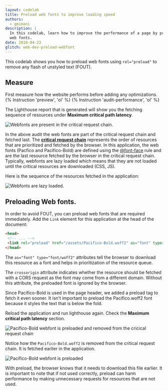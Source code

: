 ```yaml
---
layout: codelab
title: Preload web fonts to improve loading speed
authors:
  - gmimani
description: |
  In this codelab, learn how to improve the performance of a page by preloading
  web fonts.
date: 2018-04-23
glitch: web-dev-preload-webfont
---
```


This codelab shows you how to preload web fonts using `rel="preload"` to remove
any flash of unstyled text (FOUT).

## Measure

First measure how the website performs before adding any optimizations.
{% Instruction 'preview', 'ol' %}
{% Instruction 'audit-performance', 'ol' %}

The Lighthouse report that is generated will show you the fetching sequence of resources under **Maximum critical path latency**.

<img class="w-screenshot" src="./lighthouse-audit-before-preload.png" alt="Webfonts are present in the critical request chain.">

In the above audit the web fonts are part of the critical request chain and fetched last. The [**critical request chain**](https://developers.google.com/web/tools/lighthouse/audits/critical-request-chains) represents the order of resources that are prioritized and fetched by the browser. In this application, the web fonts (Pacfico and Pacifico-Bold) are defined using the [@font-face](https://developers.google.com/web/fundamentals/performance/optimizing-content-efficiency/webfont-optimization#defining_a_font_family_with_font-face) rule and are the last resource fetched by the browser in the critical request chain. Typically, webfonts are lazy loaded which means that they are not loaded until the critical resources are downloaded (CSS, JS).

Here is the sequence of the resources fetched in the application:

<img class="w-screenshot" src="./network-before-preload.png" alt="Webfonts are lazy loaded.">
 
## Preloading Web fonts.
In order to avoid FOUT, you can preload web fonts that are required immediately. Add the `Link` element for this application at the head of the document:

```html
<head>
 <!-- ... -->
 <link rel="preload" href="/assets/Pacifico-Bold.woff2" as="font" type="font/woff2" crossorigin>
</head>
```

The `as="font" type="font/woff2"` attributes tell the browser to download this resource as a font and helps in prioritization of the re­source queue. 

The `crossorigin` attribute indicates whether the resource should be fetched with a CORS request as the font may come from a different domain. Without this attribute, the preloaded font is ignored by the browser.

Since Pacifico-Bold is used in the page header, we added a preload tag to fetch it even sooner. It isn’t important to preload the Pacifico.woff2 font because it styles the text that is below the fold. 

Reload the application and run lighthouse again. Check the **Maximum critical path latency** section.

<img class="w-screenshot" src="./lighthouse-audit-after-preload.png" alt="Pacifico-Bold webfont is preloaded and removed from the cricical request chain">

Notice how the `Pacifico-Bold.woff2` is removed from the critical request chain. It is fetched earlier in the application.

<img class="w-screenshot" src="./network-after-preload.png" alt="Pacifico-Bold webfont is preloaded">

 With preload, the browser knows that it needs to download this file earlier. It is important to note that if not used correctly, preload can harm performance by making unnecessary requests for resources that are not used.